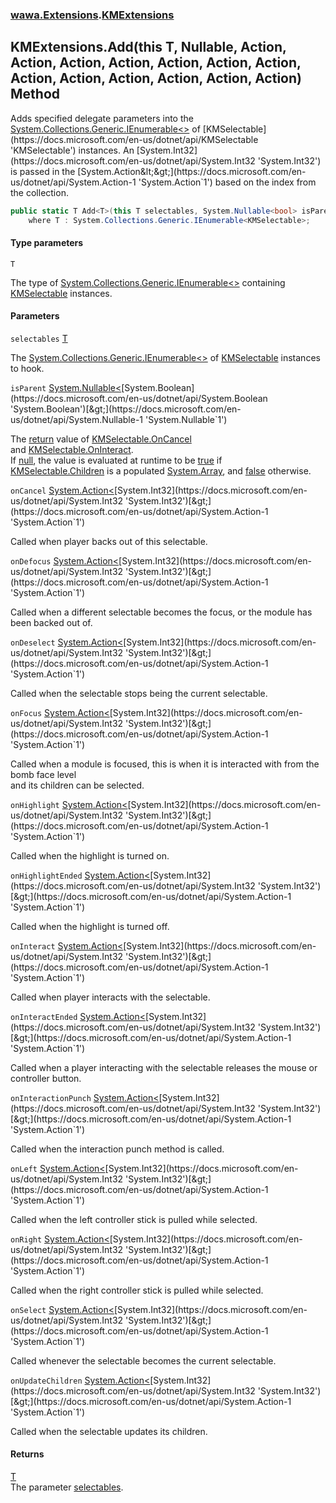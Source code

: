 ### [wawa.Extensions](wawa.Extensions.md 'wawa.Extensions').[KMExtensions](KMExtensions.md 'wawa.Extensions.KMExtensions')

## KMExtensions.Add<T>(this T, Nullable<bool>, Action<int>, Action<int>, Action<int>, Action<int>, Action<int>, Action<int>, Action<int>, Action<int>, Action<int>, Action<int>, Action<int>, Action<int>, Action<int>) Method

Adds specified delegate parameters into the [System.Collections.Generic.IEnumerable&lt;&gt;](https://docs.microsoft.com/en-us/dotnet/api/System.Collections.Generic.IEnumerable-1 'System.Collections.Generic.IEnumerable`1') of [KMSelectable](https://docs.microsoft.com/en-us/dotnet/api/KMSelectable 'KMSelectable') instances.  
An [System.Int32](https://docs.microsoft.com/en-us/dotnet/api/System.Int32 'System.Int32') is passed in the [System.Action&lt;&gt;](https://docs.microsoft.com/en-us/dotnet/api/System.Action-1 'System.Action`1') based on the index from the collection.

```csharp
public static T Add<T>(this T selectables, System.Nullable<bool> isParent=null, System.Action<int> onCancel=null, System.Action<int> onDefocus=null, System.Action<int> onDeselect=null, System.Action<int> onFocus=null, System.Action<int> onHighlight=null, System.Action<int> onHighlightEnded=null, System.Action<int> onInteract=null, System.Action<int> onInteractEnded=null, System.Action<int> onInteractionPunch=null, System.Action<int> onLeft=null, System.Action<int> onRight=null, System.Action<int> onSelect=null, System.Action<int> onUpdateChildren=null)
    where T : System.Collections.Generic.IEnumerable<KMSelectable>;
```
#### Type parameters

<a name='wawa.Extensions.KMExtensions.Add_T_(thisT,System.Nullable_bool_,System.Action_int_,System.Action_int_,System.Action_int_,System.Action_int_,System.Action_int_,System.Action_int_,System.Action_int_,System.Action_int_,System.Action_int_,System.Action_int_,System.Action_int_,System.Action_int_,System.Action_int_).T'></a>

`T`

The type of [System.Collections.Generic.IEnumerable&lt;&gt;](https://docs.microsoft.com/en-us/dotnet/api/System.Collections.Generic.IEnumerable-1 'System.Collections.Generic.IEnumerable`1') containing [KMSelectable](https://docs.microsoft.com/en-us/dotnet/api/KMSelectable 'KMSelectable') instances.
#### Parameters

<a name='wawa.Extensions.KMExtensions.Add_T_(thisT,System.Nullable_bool_,System.Action_int_,System.Action_int_,System.Action_int_,System.Action_int_,System.Action_int_,System.Action_int_,System.Action_int_,System.Action_int_,System.Action_int_,System.Action_int_,System.Action_int_,System.Action_int_,System.Action_int_).selectables'></a>

`selectables` [T](KMExtensions.Add{T}(T,bool+,Action{int},Action{int},Action{int},Action{int},Action{int},Action{int},Action{int},Action{int},Action{int},Action{int},Action{int},Action{int},Action{int}).md#wawa.Extensions.KMExtensions.Add_T_(thisT,System.Nullable_bool_,System.Action_int_,System.Action_int_,System.Action_int_,System.Action_int_,System.Action_int_,System.Action_int_,System.Action_int_,System.Action_int_,System.Action_int_,System.Action_int_,System.Action_int_,System.Action_int_,System.Action_int_).T 'wawa.Extensions.KMExtensions.Add<T>(this T, System.Nullable<bool>, System.Action<int>, System.Action<int>, System.Action<int>, System.Action<int>, System.Action<int>, System.Action<int>, System.Action<int>, System.Action<int>, System.Action<int>, System.Action<int>, System.Action<int>, System.Action<int>, System.Action<int>).T')

The [System.Collections.Generic.IEnumerable&lt;&gt;](https://docs.microsoft.com/en-us/dotnet/api/System.Collections.Generic.IEnumerable-1 'System.Collections.Generic.IEnumerable`1') of [KMSelectable](https://docs.microsoft.com/en-us/dotnet/api/KMSelectable 'KMSelectable') instances to hook.

<a name='wawa.Extensions.KMExtensions.Add_T_(thisT,System.Nullable_bool_,System.Action_int_,System.Action_int_,System.Action_int_,System.Action_int_,System.Action_int_,System.Action_int_,System.Action_int_,System.Action_int_,System.Action_int_,System.Action_int_,System.Action_int_,System.Action_int_,System.Action_int_).isParent'></a>

`isParent` [System.Nullable&lt;](https://docs.microsoft.com/en-us/dotnet/api/System.Nullable-1 'System.Nullable`1')[System.Boolean](https://docs.microsoft.com/en-us/dotnet/api/System.Boolean 'System.Boolean')[&gt;](https://docs.microsoft.com/en-us/dotnet/api/System.Nullable-1 'System.Nullable`1')

The [return](https://docs.microsoft.com/en-us/dotnet/csharp/language-reference/keywords/return 'https://docs.microsoft.com/en-us/dotnet/csharp/language-reference/keywords/return') value of [KMSelectable.OnCancel](https://docs.microsoft.com/en-us/dotnet/api/KMSelectable.OnCancel 'KMSelectable.OnCancel')  
and [KMSelectable.OnInteract](https://docs.microsoft.com/en-us/dotnet/api/KMSelectable.OnInteract 'KMSelectable.OnInteract').  
If [null](https://docs.microsoft.com/en-us/dotnet/csharp/language-reference/keywords/null 'https://docs.microsoft.com/en-us/dotnet/csharp/language-reference/keywords/null'), the value is evaluated at runtime to be [true](https://docs.microsoft.com/en-us/dotnet/csharp/language-reference/builtin-types/bool 'https://docs.microsoft.com/en-us/dotnet/csharp/language-reference/builtin-types/bool') if  
[KMSelectable.Children](https://docs.microsoft.com/en-us/dotnet/api/KMSelectable.Children 'KMSelectable.Children') is a populated [System.Array](https://docs.microsoft.com/en-us/dotnet/api/System.Array 'System.Array'), and [false](https://docs.microsoft.com/en-us/dotnet/csharp/language-reference/builtin-types/bool 'https://docs.microsoft.com/en-us/dotnet/csharp/language-reference/builtin-types/bool') otherwise.

<a name='wawa.Extensions.KMExtensions.Add_T_(thisT,System.Nullable_bool_,System.Action_int_,System.Action_int_,System.Action_int_,System.Action_int_,System.Action_int_,System.Action_int_,System.Action_int_,System.Action_int_,System.Action_int_,System.Action_int_,System.Action_int_,System.Action_int_,System.Action_int_).onCancel'></a>

`onCancel` [System.Action&lt;](https://docs.microsoft.com/en-us/dotnet/api/System.Action-1 'System.Action`1')[System.Int32](https://docs.microsoft.com/en-us/dotnet/api/System.Int32 'System.Int32')[&gt;](https://docs.microsoft.com/en-us/dotnet/api/System.Action-1 'System.Action`1')

Called when player backs out of this selectable.

<a name='wawa.Extensions.KMExtensions.Add_T_(thisT,System.Nullable_bool_,System.Action_int_,System.Action_int_,System.Action_int_,System.Action_int_,System.Action_int_,System.Action_int_,System.Action_int_,System.Action_int_,System.Action_int_,System.Action_int_,System.Action_int_,System.Action_int_,System.Action_int_).onDefocus'></a>

`onDefocus` [System.Action&lt;](https://docs.microsoft.com/en-us/dotnet/api/System.Action-1 'System.Action`1')[System.Int32](https://docs.microsoft.com/en-us/dotnet/api/System.Int32 'System.Int32')[&gt;](https://docs.microsoft.com/en-us/dotnet/api/System.Action-1 'System.Action`1')

Called when a different selectable becomes the focus, or the module has been backed out of.

<a name='wawa.Extensions.KMExtensions.Add_T_(thisT,System.Nullable_bool_,System.Action_int_,System.Action_int_,System.Action_int_,System.Action_int_,System.Action_int_,System.Action_int_,System.Action_int_,System.Action_int_,System.Action_int_,System.Action_int_,System.Action_int_,System.Action_int_,System.Action_int_).onDeselect'></a>

`onDeselect` [System.Action&lt;](https://docs.microsoft.com/en-us/dotnet/api/System.Action-1 'System.Action`1')[System.Int32](https://docs.microsoft.com/en-us/dotnet/api/System.Int32 'System.Int32')[&gt;](https://docs.microsoft.com/en-us/dotnet/api/System.Action-1 'System.Action`1')

Called when the selectable stops being the current selectable.

<a name='wawa.Extensions.KMExtensions.Add_T_(thisT,System.Nullable_bool_,System.Action_int_,System.Action_int_,System.Action_int_,System.Action_int_,System.Action_int_,System.Action_int_,System.Action_int_,System.Action_int_,System.Action_int_,System.Action_int_,System.Action_int_,System.Action_int_,System.Action_int_).onFocus'></a>

`onFocus` [System.Action&lt;](https://docs.microsoft.com/en-us/dotnet/api/System.Action-1 'System.Action`1')[System.Int32](https://docs.microsoft.com/en-us/dotnet/api/System.Int32 'System.Int32')[&gt;](https://docs.microsoft.com/en-us/dotnet/api/System.Action-1 'System.Action`1')

Called when a module is focused, this is when it is interacted with from the bomb face level  
and its children can be selected.

<a name='wawa.Extensions.KMExtensions.Add_T_(thisT,System.Nullable_bool_,System.Action_int_,System.Action_int_,System.Action_int_,System.Action_int_,System.Action_int_,System.Action_int_,System.Action_int_,System.Action_int_,System.Action_int_,System.Action_int_,System.Action_int_,System.Action_int_,System.Action_int_).onHighlight'></a>

`onHighlight` [System.Action&lt;](https://docs.microsoft.com/en-us/dotnet/api/System.Action-1 'System.Action`1')[System.Int32](https://docs.microsoft.com/en-us/dotnet/api/System.Int32 'System.Int32')[&gt;](https://docs.microsoft.com/en-us/dotnet/api/System.Action-1 'System.Action`1')

Called when the highlight is turned on.

<a name='wawa.Extensions.KMExtensions.Add_T_(thisT,System.Nullable_bool_,System.Action_int_,System.Action_int_,System.Action_int_,System.Action_int_,System.Action_int_,System.Action_int_,System.Action_int_,System.Action_int_,System.Action_int_,System.Action_int_,System.Action_int_,System.Action_int_,System.Action_int_).onHighlightEnded'></a>

`onHighlightEnded` [System.Action&lt;](https://docs.microsoft.com/en-us/dotnet/api/System.Action-1 'System.Action`1')[System.Int32](https://docs.microsoft.com/en-us/dotnet/api/System.Int32 'System.Int32')[&gt;](https://docs.microsoft.com/en-us/dotnet/api/System.Action-1 'System.Action`1')

Called when the highlight is turned off.

<a name='wawa.Extensions.KMExtensions.Add_T_(thisT,System.Nullable_bool_,System.Action_int_,System.Action_int_,System.Action_int_,System.Action_int_,System.Action_int_,System.Action_int_,System.Action_int_,System.Action_int_,System.Action_int_,System.Action_int_,System.Action_int_,System.Action_int_,System.Action_int_).onInteract'></a>

`onInteract` [System.Action&lt;](https://docs.microsoft.com/en-us/dotnet/api/System.Action-1 'System.Action`1')[System.Int32](https://docs.microsoft.com/en-us/dotnet/api/System.Int32 'System.Int32')[&gt;](https://docs.microsoft.com/en-us/dotnet/api/System.Action-1 'System.Action`1')

Called when player interacts with the selectable.

<a name='wawa.Extensions.KMExtensions.Add_T_(thisT,System.Nullable_bool_,System.Action_int_,System.Action_int_,System.Action_int_,System.Action_int_,System.Action_int_,System.Action_int_,System.Action_int_,System.Action_int_,System.Action_int_,System.Action_int_,System.Action_int_,System.Action_int_,System.Action_int_).onInteractEnded'></a>

`onInteractEnded` [System.Action&lt;](https://docs.microsoft.com/en-us/dotnet/api/System.Action-1 'System.Action`1')[System.Int32](https://docs.microsoft.com/en-us/dotnet/api/System.Int32 'System.Int32')[&gt;](https://docs.microsoft.com/en-us/dotnet/api/System.Action-1 'System.Action`1')

Called when a player interacting with the selectable releases the mouse or controller button.

<a name='wawa.Extensions.KMExtensions.Add_T_(thisT,System.Nullable_bool_,System.Action_int_,System.Action_int_,System.Action_int_,System.Action_int_,System.Action_int_,System.Action_int_,System.Action_int_,System.Action_int_,System.Action_int_,System.Action_int_,System.Action_int_,System.Action_int_,System.Action_int_).onInteractionPunch'></a>

`onInteractionPunch` [System.Action&lt;](https://docs.microsoft.com/en-us/dotnet/api/System.Action-1 'System.Action`1')[System.Int32](https://docs.microsoft.com/en-us/dotnet/api/System.Int32 'System.Int32')[&gt;](https://docs.microsoft.com/en-us/dotnet/api/System.Action-1 'System.Action`1')

Called when the interaction punch method is called.

<a name='wawa.Extensions.KMExtensions.Add_T_(thisT,System.Nullable_bool_,System.Action_int_,System.Action_int_,System.Action_int_,System.Action_int_,System.Action_int_,System.Action_int_,System.Action_int_,System.Action_int_,System.Action_int_,System.Action_int_,System.Action_int_,System.Action_int_,System.Action_int_).onLeft'></a>

`onLeft` [System.Action&lt;](https://docs.microsoft.com/en-us/dotnet/api/System.Action-1 'System.Action`1')[System.Int32](https://docs.microsoft.com/en-us/dotnet/api/System.Int32 'System.Int32')[&gt;](https://docs.microsoft.com/en-us/dotnet/api/System.Action-1 'System.Action`1')

Called when the left controller stick is pulled while selected.

<a name='wawa.Extensions.KMExtensions.Add_T_(thisT,System.Nullable_bool_,System.Action_int_,System.Action_int_,System.Action_int_,System.Action_int_,System.Action_int_,System.Action_int_,System.Action_int_,System.Action_int_,System.Action_int_,System.Action_int_,System.Action_int_,System.Action_int_,System.Action_int_).onRight'></a>

`onRight` [System.Action&lt;](https://docs.microsoft.com/en-us/dotnet/api/System.Action-1 'System.Action`1')[System.Int32](https://docs.microsoft.com/en-us/dotnet/api/System.Int32 'System.Int32')[&gt;](https://docs.microsoft.com/en-us/dotnet/api/System.Action-1 'System.Action`1')

Called when the right controller stick is pulled while selected.

<a name='wawa.Extensions.KMExtensions.Add_T_(thisT,System.Nullable_bool_,System.Action_int_,System.Action_int_,System.Action_int_,System.Action_int_,System.Action_int_,System.Action_int_,System.Action_int_,System.Action_int_,System.Action_int_,System.Action_int_,System.Action_int_,System.Action_int_,System.Action_int_).onSelect'></a>

`onSelect` [System.Action&lt;](https://docs.microsoft.com/en-us/dotnet/api/System.Action-1 'System.Action`1')[System.Int32](https://docs.microsoft.com/en-us/dotnet/api/System.Int32 'System.Int32')[&gt;](https://docs.microsoft.com/en-us/dotnet/api/System.Action-1 'System.Action`1')

Called whenever the selectable becomes the current selectable.

<a name='wawa.Extensions.KMExtensions.Add_T_(thisT,System.Nullable_bool_,System.Action_int_,System.Action_int_,System.Action_int_,System.Action_int_,System.Action_int_,System.Action_int_,System.Action_int_,System.Action_int_,System.Action_int_,System.Action_int_,System.Action_int_,System.Action_int_,System.Action_int_).onUpdateChildren'></a>

`onUpdateChildren` [System.Action&lt;](https://docs.microsoft.com/en-us/dotnet/api/System.Action-1 'System.Action`1')[System.Int32](https://docs.microsoft.com/en-us/dotnet/api/System.Int32 'System.Int32')[&gt;](https://docs.microsoft.com/en-us/dotnet/api/System.Action-1 'System.Action`1')

Called when the selectable updates its children.

#### Returns
[T](KMExtensions.Add{T}(T,bool+,Action{int},Action{int},Action{int},Action{int},Action{int},Action{int},Action{int},Action{int},Action{int},Action{int},Action{int},Action{int},Action{int}).md#wawa.Extensions.KMExtensions.Add_T_(thisT,System.Nullable_bool_,System.Action_int_,System.Action_int_,System.Action_int_,System.Action_int_,System.Action_int_,System.Action_int_,System.Action_int_,System.Action_int_,System.Action_int_,System.Action_int_,System.Action_int_,System.Action_int_,System.Action_int_).T 'wawa.Extensions.KMExtensions.Add<T>(this T, System.Nullable<bool>, System.Action<int>, System.Action<int>, System.Action<int>, System.Action<int>, System.Action<int>, System.Action<int>, System.Action<int>, System.Action<int>, System.Action<int>, System.Action<int>, System.Action<int>, System.Action<int>, System.Action<int>).T')  
The parameter [selectables](KMExtensions.Add{T}(T,bool+,Action{int},Action{int},Action{int},Action{int},Action{int},Action{int},Action{int},Action{int},Action{int},Action{int},Action{int},Action{int},Action{int}).md#wawa.Extensions.KMExtensions.Add_T_(thisT,System.Nullable_bool_,System.Action_int_,System.Action_int_,System.Action_int_,System.Action_int_,System.Action_int_,System.Action_int_,System.Action_int_,System.Action_int_,System.Action_int_,System.Action_int_,System.Action_int_,System.Action_int_,System.Action_int_).selectables 'wawa.Extensions.KMExtensions.Add<T>(this T, System.Nullable<bool>, System.Action<int>, System.Action<int>, System.Action<int>, System.Action<int>, System.Action<int>, System.Action<int>, System.Action<int>, System.Action<int>, System.Action<int>, System.Action<int>, System.Action<int>, System.Action<int>, System.Action<int>).selectables').